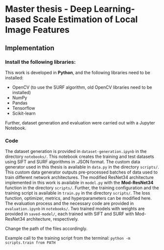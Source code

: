 # Master thesis - Deep Learning-based Scale Estimation of Local Image Features

## Implementation

### Install the following libraries:

This work is developed in **Python**, and the following libraries need to be installed:

- OpenCV (to use the SURF algorithm, old OpenCV libraries need to be installed)
- NumPy
- Pandas
- Tensorflow
- Scikit-learn

Further, dataset generation and evaluation were carried out with a Jupyter Notebook.

### Code

The dataset generation is provided in `dataset-generation.ipynb` in the directory `notebooks/`. This notebook creates the training and test datasets using SIFT and SURF algorithms in .JSON format. The custom data generator used in this thesis is available in `data.py` in the directory `scripts/`. This custom data generator outputs pre-processed batches of data used to train different network architectures. The modified ResNet34 architecture implemented in this work is available in `model.py` with the **Mod-ResNet34** function in the directory `scripts/`. Further, the training configuration and the training script is available in `train.py` in the directory `scripts/`. The loss function, optimizer, metrics, and hyperparameters can be modified here. The evaluation process and the necessary code are provided in `evaluation.ipynb` in `notebooks/`. Two trained models with weights are provided in `saved-model/`, each trained with SIFT and SURF with Mod-ResNet34 architecture, respectively.


Change the path of the files accordingly.


Example call to the training script from the terminal: 
```python -m scripts.train from PATH```





